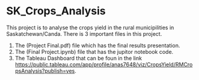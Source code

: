 # SK_Crops_Analysis
This project is to analyse the crops yield in the rural municipilities in Saskatchewan/Canda.
There is 3 important files in this project.
1) The (Project Final.pdf) file which has the final results presentation.
2) The (Final Project.ipynb) file that has the jupitor notebook code.
3) The Tableau Dashboard that can be foun in the link   https://public.tableau.com/app/profile/anas7648/viz/CropsYield/RMCropsAnalysis?publish=yes.
